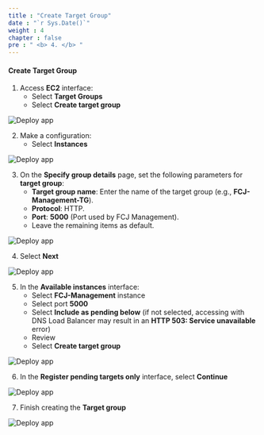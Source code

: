 ```yaml
---
title : "Create Target Group"
date : "`r Sys.Date()`"
weight : 4
chapter : false
pre : " <b> 4. </b> "
---
```


#### Create Target Group

1. Access **EC2** interface:
   - Select **Target Groups**
   - Select **Create target group**

![Deploy app](/images/14/0001.png?featherlight=false&width=90pc)

2. Make a configuration:
   - Select **Instances**

![Deploy app](/images/14/0002.png?featherlight=false&width=90pc)

3. On the **Specify group details** page, set the following parameters for **target group**:
   - **Target group name**: Enter the name of the target group (e.g., **FCJ-Management-TG**).
   - **Protocol**: HTTP.
   - **Port**: **5000** (Port used by FCJ Management).
   - Leave the remaining items as default.

![Deploy app](/images/14/0003.png?featherlight=false&width=90pc)

4. Select **Next**

![Deploy app](/images/14/0004.png?featherlight=false&width=90pc)

5. In the **Available instances** interface:
   - Select **FCJ-Management** instance
   - Select port **5000**
   - Select **Include as pending below** (if not selected, accessing with DNS Load Balancer may result in an **HTTP 503: Service unavailable** error)
   - Review
   - Select **Create target group**

![Deploy app](/images/14/0005.png?featherlight=false&width=90pc)

6. In the **Register pending targets only** interface, select **Continue**

![Deploy app](/images/14/0006.png?featherlight=false&width=90pc)

7. Finish creating the **Target group**

![Deploy app](/images/14/0007.png?featherlight=false&width=90pc)

